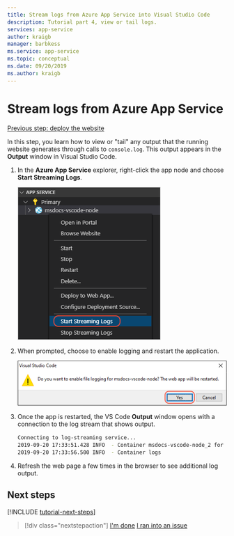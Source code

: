 ```yaml
---
title: Stream logs from Azure App Service into Visual Studio Code
description: Tutorial part 4, view or tail logs.
services: app-service
author: kraigb
manager: barbkess
ms.service: app-service
ms.topic: conceptual
ms.date: 09/20/2019
ms.author: kraigb
---
```


# Stream logs from Azure App Service

[Previous step: deploy the website](tutorial-vscode-azure-app-service-node-03.md)

In this step, you learn how to view or "tail" any output that the running website generates through calls to `console.log`. This output appears in the **Output** window in Visual Studio Code.

1. In the **Azure App Service** explorer, right-click the app node and choose **Start Streaming Logs**.

    ![View Streaming Logs](media/deploy-azure/view-logs.png)

1. When prompted, choose to enable logging and restart the application.

    ![Prompt to enable logging and restart](media/deploy-azure/enable-restart.png)

1. Once the app is restarted, the VS Code **Output** window opens with a connection to the log stream that shows output.

    ```bash
    Connecting to log-streaming service...
    2019-09-20 17:33:51.428 INFO  - Container msdocs-vscode-node_2 for site msdocs-vscode-node initialized successfully.
    2019-09-20 17:33:56.500 INFO  - Container logs
    ```

1. Refresh the web page a few times in the browser to see additional log output.

## Next steps

[!INCLUDE [tutorial-next-steps](includes/tutorial-next-steps.md)]

> [!div class="nextstepaction"]
> [I'm done](node-howto-deploy-web-app.md) [I ran into an issue](https://www.research.net/r/PWZWZ52?tutorial=node-deployment-azureappservice&step=tailing-logs)
